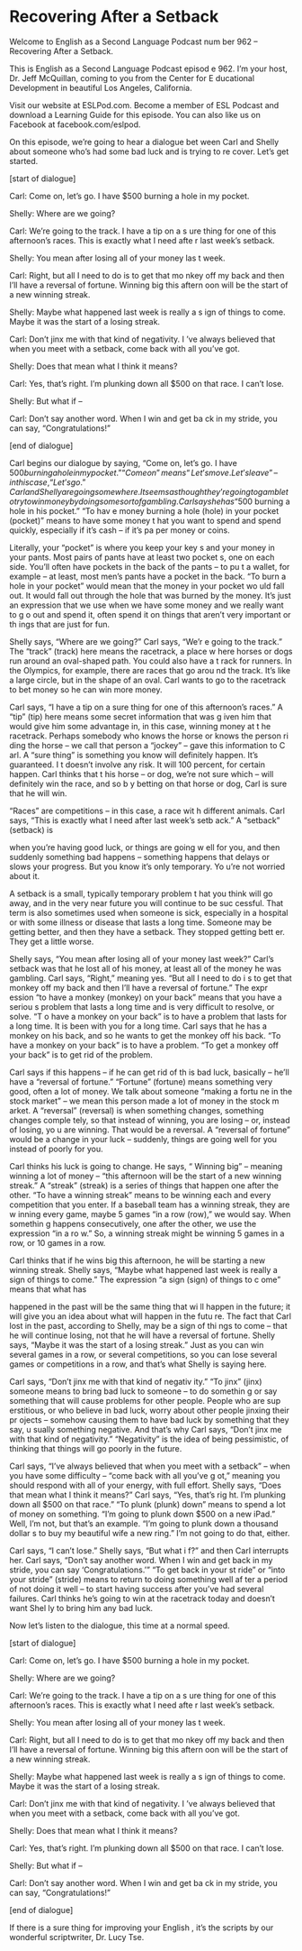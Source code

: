 # Recovering After a Setback

Welcome to English as a Second Language Podcast num ber 962 – Recovering After a Setback.

This is English as a Second Language Podcast episod e 962. I’m your host, Dr. Jeff McQuillan, coming to you from the Center for E ducational Development in beautiful Los Angeles, California.

Visit our website at ESLPod.com. Become a member of  ESL Podcast and download a Learning Guide for this episode. You can  also like us on Facebook at facebook.com/eslpod.

On this episode, we’re going to hear a dialogue bet ween Carl and Shelly about someone who’s had some bad luck and is trying to re cover. Let’s get started.

[start of dialogue]

Carl: Come on, let’s go. I have $500 burning a hole  in my pocket.

Shelly: Where are we going?

Carl: We’re going to the track. I have a tip on a s ure thing for one of this afternoon’s races. This is exactly what I need afte r last week’s setback.

Shelly: You mean after losing all of your money las t week.

Carl: Right, but all I need to do is to get that mo nkey off my back and then I’ll have a reversal of fortune. Winning big this aftern oon will be the start of a new winning streak.

Shelly: Maybe what happened last week is really a s ign of things to come. Maybe it was the start of a losing streak.

Carl: Don’t jinx me with that kind of negativity. I ’ve always believed that when you meet with a setback, come back with all you’ve got.

Shelly: Does that mean what I think it means?

Carl: Yes, that’s right. I’m plunking down all $500  on that race. I can’t lose.

Shelly: But what if –

 Carl: Don’t say another word. When I win and get ba ck in my stride, you can say, “Congratulations!”

[end of dialogue]

Carl begins our dialogue by saying, “Come on, let’s  go. I have $500 burning a hole in my pocket.” “Come on” means “Let’s move. Le t’s leave” – in this case, “Let’s go.” Carl and Shelly are going somewhere. It  seems as though they’re going to gamble to try to win money by doing some s ort of gambling. Carl says he has “$500 burning a hole in his pocket.” “To hav e money burning a hole (hole) in your pocket (pocket)” means to have some money t hat you want to spend and spend quickly, especially if it’s cash – if it’s pa per money or coins.

Literally, your “pocket” is where you keep your key s and your money in your pants. Most pairs of pants have at least two pocket s, one on each side. You’ll often have pockets in the back of the pants – to pu t a wallet, for example – at least, most men’s pants have a pocket in the back. “To burn a hole in your pocket” would mean that the money in your pocket wo uld fall out. It would fall out through the hole that was burned by the money. It’s  just an expression that we use when we have some money and we really want to g o out and spend it, often spend it on things that aren’t very important or th ings that are just for fun.

Shelly says, “Where are we going?” Carl says, “We’r e going to the track.” The “track” (track) here means the racetrack, a place w here horses or dogs run around an oval-shaped path. You could also have a t rack for runners. In the Olympics, for example, there are races that go arou nd the track. It’s like a large circle, but in the shape of an oval. Carl wants to go to the racetrack to bet money so he can win more money.

Carl says, “I have a tip on a sure thing for one of  this afternoon’s races.” A “tip” (tip) here means some secret information that was g iven him that would give him some advantage in, in this case, winning money at t he racetrack. Perhaps somebody who knows the horse or knows the person ri ding the horse – we call that person a “jockey” – gave this information to C arl. A “sure thing” is something you know will definitely happen. It’s guaranteed. I t doesn’t involve any risk. It will 100 percent, for certain happen. Carl thinks that t his horse – or dog, we’re not sure which – will definitely win the race, and so b y betting on that horse or dog, Carl is sure that he will win.

“Races” are competitions – in this case, a race wit h different animals. Carl says, “This is exactly what I need after last week’s setb ack.” A “setback” (setback) is

when you’re having good luck, or things are going w ell for you, and then suddenly something bad happens – something happens that delays or slows your progress. But you know it’s only temporary. Yo u’re not worried about it.

A setback is a small, typically temporary problem t hat you think will go away, and in the very near future you will continue to be suc cessful. That term is also sometimes used when someone is sick, especially in a hospital or with some illness or disease that lasts a long time. Someone may be getting better, and then they have a setback. They stopped getting bett er. They get a little worse.

Shelly says, “You mean after losing all of your money last week?” Carl’s setback was that he lost all of his money, at least all of the money he was gambling. Carl says, “Right,” meaning yes. “But all I need to do i s to get that monkey off my back and then I’ll have a reversal of fortune.” The expr ession “to have a monkey (monkey) on your back” means that you have a seriou s problem that lasts a long time and is very difficult to resolve, or solve. “T o have a monkey on your back” is to have a problem that lasts for a long time. It is  been with you for a long time. Carl says that he has a monkey on his back, and so he wants to get the monkey off his back. “To have a monkey on your back” is to  have a problem. “To get a monkey off your back” is to get rid of the problem.

Carl says if this happens – if he can get rid of th is bad luck, basically – he’ll have a “reversal of fortune.” “Fortune” (fortune) means something very good, often a lot of money. We talk about someone “making a fortu ne in the stock market” – we mean this person made a lot of money in the stock m arket. A “reversal” (reversal) is when something changes, something changes comple tely, so that instead of winning, you are losing – or, instead of losing, yo u are winning. That would be a reversal. A “reversal of fortune” would be a change  in your luck – suddenly, things are going well for you instead of poorly for  you.

Carl thinks his luck is going to change. He says, “ Winning big” – meaning winning a lot of money – “this afternoon will be the start of a new winning streak.” A “streak” (streak) is a series of things that happen  one after the other. “To have a winning streak” means to be winning each and every competition that you enter. If a baseball team has a winning streak, they are w inning every game, maybe 5 games “in a row (row),” we would say. When somethin g happens consecutively, one after the other, we use the expression “in a ro w.” So, a winning streak might be winning 5 games in a row, or 10 games in a row.

Carl thinks that if he wins big this afternoon, he will be starting a new winning streak. Shelly says, “Maybe what happened last week  is really a sign of things to come.” The expression “a sign (sign) of things to c ome” means that what has

happened in the past will be the same thing that wi ll happen in the future; it will give you an idea about what will happen in the futu re. The fact that Carl lost in the past, according to Shelly, may be a sign of thi ngs to come – that he will continue losing, not that he will have a reversal of fortune. Shelly says, “Maybe it was the start of a losing streak.” Just as you can win several games in a row, or several competitions, so you can lose several games  or competitions in a row, and that’s what Shelly is saying here.

Carl says, “Don’t jinx me with that kind of negativ ity.” “To jinx” (jinx) someone means to bring bad luck to someone – to do somethin g or say something that will cause problems for other people. People who are sup erstitious, or who believe in bad luck, worry about other people jinxing their pr ojects – somehow causing them to have bad luck by something that they say, u sually something negative. And that’s why Carl says, “Don’t jinx me with that kind of negativity.” “Negativity” is the idea of being pessimistic, of thinking that things will go poorly in the future.

Carl says, “I’ve always believed that when you meet  with a setback” – when you have some difficulty – “come back with all you’ve g ot,” meaning you should respond with all of your energy, with full effort. Shelly says, “Does that mean what I think it means?” Carl says, “Yes, that’s rig ht. I’m plunking down all $500 on that race.” “To plunk (plunk) down” means to spend a lot of money on something. “I’m going to plunk down $500 on a new iPad.” Well,  I’m not, but that’s an example. “I’m going to plunk down a thousand dollar s to buy my beautiful wife a new ring.” I’m not going to do that, either.

Carl says, “I can’t lose.” Shelly says, “But what i f?” and then Carl interrupts her. Carl says, “Don’t say another word. When I win and get back in my stride, you can say ‘Congratulations.’” “To get back in your st ride” or “into your stride” (stride) means to return to doing something well af ter a period of not doing it well – to start having success after you’ve had several failures. Carl thinks he’s going to win at the racetrack today and doesn’t want Shel ly to bring him any bad luck.

Now let’s listen to the dialogue, this time at a normal speed.

[start of dialogue]

Carl: Come on, let’s go. I have $500 burning a hole  in my pocket.

Shelly: Where are we going?

Carl: We’re going to the track. I have a tip on a s ure thing for one of this afternoon’s races. This is exactly what I need afte r last week’s setback.

 Shelly: You mean after losing all of your money las t week.

Carl: Right, but all I need to do is to get that mo nkey off my back and then I’ll have a reversal of fortune. Winning big this aftern oon will be the start of a new winning streak.

Shelly: Maybe what happened last week is really a s ign of things to come. Maybe it was the start of a losing streak.

Carl: Don’t jinx me with that kind of negativity. I ’ve always believed that when you meet with a setback, come back with all you’ve got.

Shelly: Does that mean what I think it means?

Carl: Yes, that’s right. I’m plunking down all $500  on that race. I can’t lose.

Shelly: But what if –

Carl: Don’t say another word. When I win and get ba ck in my stride, you can say, “Congratulations!”

[end of dialogue]

If there is a sure thing for improving your English , it’s the scripts by our wonderful scriptwriter, Dr. Lucy Tse.



